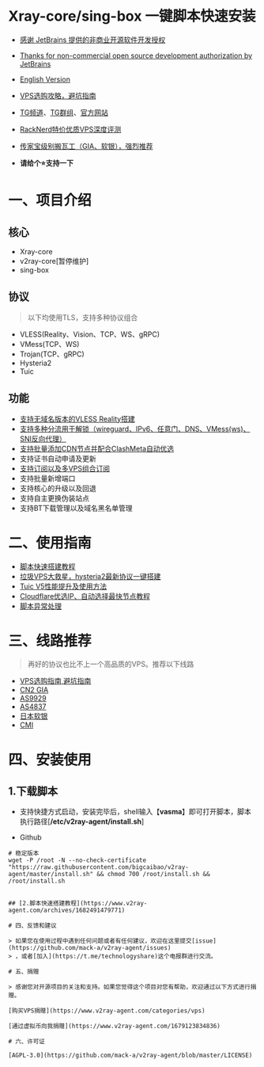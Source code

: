 # Xray-core/sing-box 一键脚本快速安装

- [感谢 JetBrains 提供的非商业开源软件开发授权](https://www.jetbrains.com/?from=v2ray-agent)
- [Thanks for non-commercial open source development authorization by JetBrains](https://www.jetbrains.com/?from=v2ray-agent)

- [English Version](https://github.com/mack-a/v2ray-agent/blob/master/documents/en/README_EN.md)
- [VPS选购攻略，避坑指南](https://www.v2ray-agent.com/archives/1679975663984)
- [TG频道](https://t.me/v2rayAgentChannel)、[TG群组](https://t.me/technologyshare)、[官方网站](https://www.v2ray-agent.com/)
- [RackNerd特价优质VPS深度评测](https://www.v2ray-agent.com/archives/1688973668640)
- [传家宝级别搬瓦工（GIA、软银），强烈推荐](https://bandwagonhost.com/aff.php?aff=64917&pid=94)

- **请给个⭐支持一下**

# 一、项目介绍

## 核心

- Xray-core
- v2ray-core[暂停维护]
- sing-box

## 协议

> 以下均使用TLS，支持多种协议组合

- VLESS(Reality、Vision、TCP、WS、gRPC)
- VMess(TCP、WS)
- Trojan(TCP、gRPC)
- Hysteria2
- Tuic

## 功能

- [支持无域名版本的VLESS Reality搭建](https://www.v2ray-agent.com/archives/1680104902581)
- [支持多种分流用于解锁（wireguard、IPv6、任意门、DNS、VMess(ws)、SNI反向代理）](https://www.v2ray-agent.com/archives/ba-he-yi-jiao-ben-yu-ming-fen-liu-jiao-cheng)
- [支持批量添加CDN节点并配合ClashMeta自动优选](https://www.v2ray-agent.com/archives/1684858575649)
- 支持证书自动申请及更新
- [支持订阅以及多VPS组合订阅](https://www.v2ray-agent.com/archives/1681804748677)
- 支持批量新增端口
- 支持核心的升级以及回退
- 支持自主更换伪装站点
- 支持BT下载管理以及域名黑名单管理

# 二、使用指南

- [脚本快速搭建教程](https://www.v2ray-agent.com/archives/1682491479771)
- [垃圾VPS大救星，hysteria2最新协议一键搭建](https://www.v2ray-agent.com/archives/1697162969693)
- [Tuic V5性能提升及使用方法](https://www.v2ray-agent.com/archives/1687167522196)
- [Cloudflare优选IP、自动选择最快节点教程](https://www.v2ray-agent.com/archives/1684858575649)
- [脚本异常处理](https://www.v2ray-agent.com/archives/1684115970026)

# 三、线路推荐

> 再好的协议也比不上一个高品质的VPS。推荐以下线路

- [VPS选购指南,避坑指南](https://www.v2ray-agent.com/archives/1679975663984)
- [CN2 GIA](https://www.v2ray-agent.com/tags/cn2-gia)
- [AS9929](https://www.v2ray-agent.com/tags/as9929)
- [AS4837](https://www.v2ray-agent.com/tags/as4837)
- [日本软银](https://www.v2ray-agent.com/tags/ruan-yin)
- [CMI](https://www.v2ray-agent.com/tags/cmi)

# 四、安装使用

## 1.下载脚本

- 支持快捷方式启动，安装完毕后，shell输入【**vasma**】即可打开脚本，脚本执行路径[**/etc/v2ray-agent/install.sh**]

- Github

```
# 稳定版本
wget -P /root -N --no-check-certificate "https://raw.githubusercontent.com/bigcaibao/v2ray-agent/master/install.sh" && chmod 700 /root/install.sh && /root/install.sh


## [2.脚本快速搭建教程](https://www.v2ray-agent.com/archives/1682491479771)

# 四、反馈和建议

> 如果您在使用过程中遇到任何问题或者有任何建议，欢迎在这里提交[issue](https://github.com/mack-a/v2ray-agent/issues)
> ，或者[加入](https://t.me/technologyshare)这个电报群进行交流。

# 五、捐赠

> 感谢您对开源项目的关注和支持。如果您觉得这个项目对您有帮助，欢迎通过以下方式进行捐赠。

[购买VPS捐赠](https://www.v2ray-agent.com/categories/vps)

[通过虚拟币向我捐赠](https://www.v2ray-agent.com/1679123834836)

# 六、许可证

[AGPL-3.0](https://github.com/mack-a/v2ray-agent/blob/master/LICENSE)
